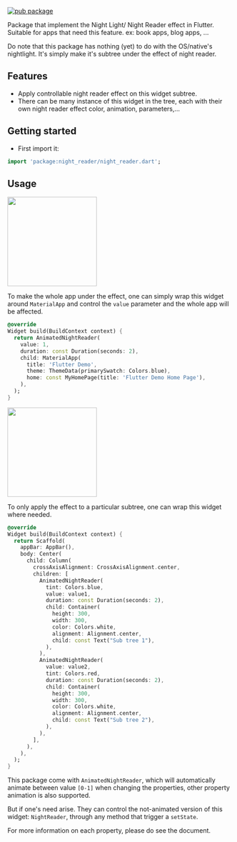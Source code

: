 <!--
This README describes the package. If you publish this package to pub.dev,
this README's contents appear on the landing page for your package.

For information about how to write a good package README, see the guide for
[writing package pages](https://dart.dev/guides/libraries/writing-package-pages).

For general information about developing packages, see the Dart guide for
[creating packages](https://dart.dev/guides/libraries/create-library-packages)
and the Flutter guide for
[developing packages and plugins](https://flutter.dev/developing-packages).
-->

[![pub package](https://img.shields.io/pub/v/night_reader?color=green&include_prereleases&style=plastic)](https://pub.dev/packages/night_reader)

Package that implement the Night Light/ Night Reader effect in Flutter. Suitable for apps that need
this feature. ex: book apps, blog apps, ...

Do note that this package has nothing (yet) to do with the OS/native's nightlight. It's simply make
it's subtree under the effect of night reader.

## Features

* Apply controllable night reader effect on this widget subtree.
* There can be many instance of this widget in the tree, each with their own night reader effect
  color, animation, parameters,...

## Getting started

- First import it:

```dart
import 'package:night_reader/night_reader.dart';
```

## Usage

<img src="https://github.com/SilentCatD/night_reader/blob/main/assets/night_light_app.gif?raw=true" width="200px">

To make the whole app under the effect, one can simply wrap this widget around `MaterialApp` and
control the `value` parameter and the whole app will be affected.

```dart
@override
Widget build(BuildContext context) {
  return AnimatedNightReader(
    value: 1,
    duration: const Duration(seconds: 2),
    child: MaterialApp(
      title: 'Flutter Demo',
      theme: ThemeData(primarySwatch: Colors.blue),
      home: const MyHomePage(title: 'Flutter Demo Home Page'),
    ),
  );
}
```

<img src="https://github.com/SilentCatD/night_reader/blob/main/assets/night_light_subtree.gif?raw=true" width="200px">

To only apply the effect to a particular subtree, one can wrap this widget where needed.

```dart
@override
Widget build(BuildContext context) {
  return Scaffold(
    appBar: AppBar(),
    body: Center(
      child: Column(
        crossAxisAlignment: CrossAxisAlignment.center,
        children: [
          AnimatedNightReader(
            tint: Colors.blue,
            value: value1,
            duration: const Duration(seconds: 2),
            child: Container(
              height: 300,
              width: 300,
              color: Colors.white,
              alignment: Alignment.center,
              child: const Text("Sub tree 1"),
            ),
          ),
          AnimatedNightReader(
            value: value2,
            tint: Colors.red,
            duration: const Duration(seconds: 2),
            child: Container(
              height: 300,
              width: 300,
              color: Colors.white,
              alignment: Alignment.center,
              child: const Text("Sub tree 2"),
            ),
          ),
        ],
      ),
    ),
  );
}
```

This package come with `AnimatedNightReader`, which will automatically animate between value `[0-1]`
when changing the properties, other property animation is also supported.

But if one's need arise. They can control the not-animated version of this widget: `NightReader`,
through any method that trigger a `setState`.

For more information on each property, please do see the document. 